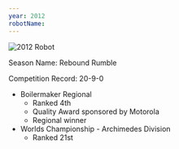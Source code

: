 ```yaml
---
year: 2012
robotName:
---
```


![2012 Robot](assets/img/general/2012_robot.jpg)

Season Name: Rebound Rumble

Competition Record: 20-9-0

* Boilermaker Regional
  * Ranked 4th
  * Quality Award sponsored by Motorola
  * Regional winner
* Worlds Championship - Archimedes Division
  * Ranked 21st
